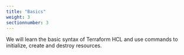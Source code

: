```yaml
---
title: "Basics"
weight: 3
sectionnumber: 3
---
```


We will learn the basic syntax of Terraform HCL and use commands to initialize, create and destroy resources.
